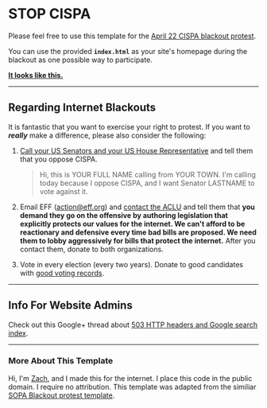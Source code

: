 # STOP CISPA

Please feel free to use this template for the [April 22 CISPA blackout protest](http://www.reddit.com/r/technology/comments/1cp5d7/anonymous_calls_for_internet_blackout_on_april_22/).

You can use the provided **`index.html`** as your site's homepage during the blackout as one possible way to participate.

[**It looks like this.**](http://www.zachstronaut.com/lab/text-shadow-box/stop-cispa.html)

---

## Regarding Internet Blackouts

It is fantastic that you want to exercise your right to protest.  If you want to **_really_** make a difference, please also consider the following:

1. [Call your US Senators and your US House Representative](http://cms.fightforthefuture.org/cispa/) and tell them that you oppose CISPA.
	> Hi, this is YOUR FULL NAME calling from YOUR TOWN. I'm calling today because I oppose CISPA, and I want Senator LASTNAME to vote against it.

2. Email EFF ([action@eff.org](mailto:action@eff.org)) and [contact the ACLU](http://www.aclu.org/general-feedback) and tell them that **you demand they go on the offensive by authoring legislation that explicitly protects our values for the internet.  We can't afford to be reactionary and defensive every time bad bills are proposed.  We need them to lobby aggressively for bills that protect the internet.**  After you contact them, donate to both organizations. 
3. Vote in every election (every two years).  Donate to good candidates with [good voting records](http://www.govtrack.us/congress/votes/113-2013/h117).

---

## Info For Website Admins

Check out this Google+ thread about [503 HTTP headers and Google search index](https://plus.google.com/u/0/115984868678744352358/posts/Gas8vjZ5fmB).

---

### More About This Template

Hi, I'm [Zach](http://twitter.com/zacharyjohnson), and I made this for the internet.  I place this code in the public domain.  I require no attribution.  This template was adapted from the similiar [SOPA Blackout protest template](https://github.com/zachstronaut/stop-sopa).
